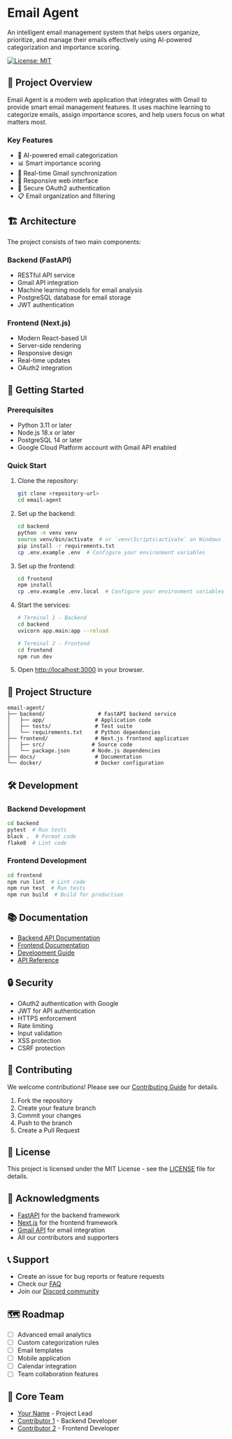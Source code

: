 # Email Agent

An intelligent email management system that helps users organize, prioritize, and manage their emails effectively using AI-powered categorization and importance scoring.

[![License: MIT](https://img.shields.io/badge/License-MIT-blue.svg)](https://opensource.org/licenses/MIT)

## 🎯 Project Overview

Email Agent is a modern web application that integrates with Gmail to provide smart email management features. It uses machine learning to categorize emails, assign importance scores, and help users focus on what matters most.

### Key Features

- 🤖 AI-powered email categorization
- 📊 Smart importance scoring
- 🔄 Real-time Gmail synchronization
- 📱 Responsive web interface
- 🔐 Secure OAuth2 authentication
- 📋 Email organization and filtering

## 🏗 Architecture

The project consists of two main components:

### Backend (FastAPI)
- RESTful API service
- Gmail API integration
- Machine learning models for email analysis
- PostgreSQL database for email storage
- JWT authentication

### Frontend (Next.js)
- Modern React-based UI
- Server-side rendering
- Responsive design
- Real-time updates
- OAuth2 integration

## 🚀 Getting Started

### Prerequisites

- Python 3.11 or later
- Node.js 18.x or later
- PostgreSQL 14 or later
- Google Cloud Platform account with Gmail API enabled

### Quick Start

1. Clone the repository:
   ```bash
   git clone <repository-url>
   cd email-agent
   ```

2. Set up the backend:
   ```bash
   cd backend
   python -m venv venv
   source venv/bin/activate  # or `venv\Scripts\activate` on Windows
   pip install -r requirements.txt
   cp .env.example .env  # Configure your environment variables
   ```

3. Set up the frontend:
   ```bash
   cd frontend
   npm install
   cp .env.example .env.local  # Configure your environment variables
   ```

4. Start the services:
   ```bash
   # Terminal 1 - Backend
   cd backend
   uvicorn app.main:app --reload

   # Terminal 2 - Frontend
   cd frontend
   npm run dev
   ```

5. Open [http://localhost:3000](http://localhost:3000) in your browser.

## 📁 Project Structure

```
email-agent/
├── backend/                 # FastAPI backend service
│   ├── app/                # Application code
│   ├── tests/              # Test suite
│   └── requirements.txt    # Python dependencies
├── frontend/               # Next.js frontend application
│   ├── src/               # Source code
│   └── package.json       # Node.js dependencies
├── docs/                   # Documentation
└── docker/                 # Docker configuration
```

## 🛠 Development

### Backend Development

```bash
cd backend
pytest  # Run tests
black .  # Format code
flake8  # Lint code
```

### Frontend Development

```bash
cd frontend
npm run lint  # Lint code
npm run test  # Run tests
npm run build  # Build for production
```

## 📚 Documentation

- [Backend API Documentation](backend/README.md)
- [Frontend Documentation](frontend/README.md)
- [Development Guide](docs/development.md)
- [API Reference](docs/api-reference.md)

## 🔒 Security

- OAuth2 authentication with Google
- JWT for API authentication
- HTTPS enforcement
- Rate limiting
- Input validation
- XSS protection
- CSRF protection

## 🤝 Contributing

We welcome contributions! Please see our [Contributing Guide](CONTRIBUTING.md) for details.

1. Fork the repository
2. Create your feature branch
3. Commit your changes
4. Push to the branch
5. Create a Pull Request

## 📄 License

This project is licensed under the MIT License - see the [LICENSE](LICENSE) file for details.

## 🙏 Acknowledgments

- [FastAPI](https://fastapi.tiangolo.com/) for the backend framework
- [Next.js](https://nextjs.org/) for the frontend framework
- [Gmail API](https://developers.google.com/gmail/api) for email integration
- All our contributors and supporters

## 📞 Support

- Create an issue for bug reports or feature requests
- Check our [FAQ](docs/faq.md)
- Join our [Discord community](https://discord.gg/your-server)

## 🗺 Roadmap

- [ ] Advanced email analytics
- [ ] Custom categorization rules
- [ ] Email templates
- [ ] Mobile application
- [ ] Calendar integration
- [ ] Team collaboration features

## 🌟 Core Team

- [Your Name](https://github.com/yourusername) - Project Lead
- [Contributor 1](https://github.com/contributor1) - Backend Developer
- [Contributor 2](https://github.com/contributor2) - Frontend Developer